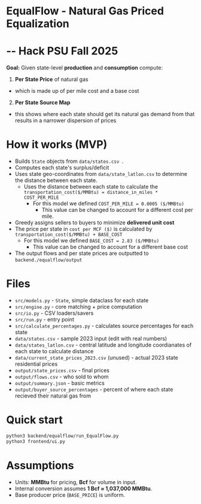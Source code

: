 # EqualFlow - Natural Gas Priced Equalization

# -- Hack PSU Fall 2025

**Goal:** Given state-level **production** and **consumption** compute:

1. **Per State Price** of natural gas

- which is made up of per mile cost and a base cost

2. **Per State Source Map**

- this shows where each state should get its natural gas demand from that results in a narrower dispersion of prices

# How it works (MVP)

- Builds `State` objects from `data/states.csv `.
- Computes each state's surplus/deficit
- Uses state geo-coordinates from `data/state_latlon.csv` to determine the distance between each state.
  - Uses the distance between each state to calculate the `transportation_cost($/MMBtu) = distance_in_miles * COST_PER_MILE`
    - For this model we defined `COST_PER_MILE = 0.0005 ($/MMBtu)`
      - This value can be changed to account for a different cost per mile.
- Greedy assigns sellers to buyers to minimize **delivered unit cost**
- The price per state in `cost per MCF ($)` is calculated by `transportation_cost($/MMBtu) + BASE_COST`
  - For this model we defined `BASE_COST = 2.83 ($/MMBtu)`
    - This value can be changed to account for a different base cost
- The output flows and per state prices are outputted to `backend./equalflow/output`

# Files

- `src/models.py` - `State`, simple dataclass for each state
- `src/engine.py` - core matching + price computation
- `src/io.py` - CSV loaders/savers
- `src/run.py` - entry point
- `src/calculate_percentages.py` - calculates source percentages for each state
- `data/states.csv` - sample 2023 input (edit with real numbers)
- `data/states_latlon.csv` - central latitude and longitude coordianates of each state to calculate distance
- `data/current_state_prices_2023.csv` (unused) - actual 2023 state residential prices
- `output/state_prices.csv` - final prices
- `output/flows.csv` - who sold to whom
- `output/summary.json` - basic metrics
- `output/buyer_source_percentages` - percent of where each state recieved their natural gas from

# Quick start

```bash
python3 backend/equalflow/run_EqualFlow.py
python3 frontend/ui.py
```

# Assumptions

- Units: **MMBtu** for pricing, **Bcf** for volume in input.
- Internal conversion assumes **1 Bcf ≈ 1,037,000 MMBtu**.
- Base producer price (`BASE_PRICE`) is uniform.
